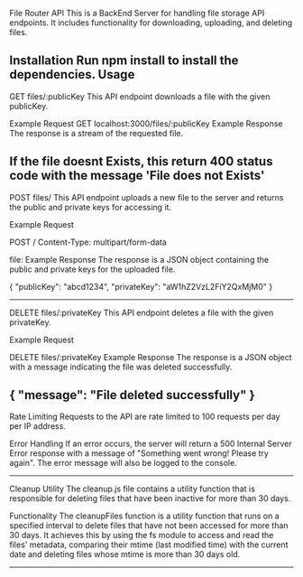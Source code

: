 File Router API
This is a BackEnd Server for handling file storage API endpoints. It includes functionality for downloading, uploading, and deleting files.

Installation
Run npm install to install the dependencies.
Usage
-----------------------------------------------
GET files/:publicKey
This API endpoint downloads a file with the given publicKey.

Example Request
GET localhost:3000/files/:publicKey
Example Response
The response is a stream of the requested file.

If the file doesnt Exists, this return 400 status code with the message 'File does not Exists'
------------------------------------------------
POST files/
This API endpoint uploads a new file to the server and returns the public and private keys for accessing it.

Example Request

POST /
Content-Type: multipart/form-data

file: <file>
Example Response
The response is a JSON object containing the public and private keys for the uploaded file.

{
  "publicKey": "abcd1234",
  "privateKey": "aW1hZ2VzL2FiY2QxMjM0"
}

--------------------------------------------------
DELETE files/:privateKey
This API endpoint deletes a file with the given privateKey.

Example Request

DELETE files/:privateKey
Example Response
The response is a JSON object with a message indicating the file was deleted successfully.

{
  "message": "File deleted successfully"
}
----------------------------------------------------

Rate Limiting
Requests to the API are rate limited to 100 requests per day per IP address.

Error Handling
If an error occurs, the server will return a 500 Internal Server Error response with a message of "Something went wrong! Please try again". The error message will also be logged to the console.

-----------------------------------------------------
Cleanup Utility
The cleanup.js file contains a utility function that is responsible for deleting files that have been inactive for more than 30 days.

Functionality
The cleanupFiles function is a utility function that runs on a specified interval to delete files that have not been accessed for more than 30 days. It achieves this by using the fs module to access and read the files' metadata, comparing their mtime (last modified time) with the current date and deleting files whose mtime is more than 30 days old.


------------------------------------------------------
